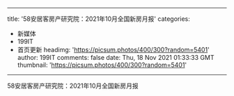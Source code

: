 
---
title: '58安居客房产研究院：2021年10月全国新房月报'
categories: 
 - 新媒体
 - 199IT
 - 首页更新
headimg: 'https://picsum.photos/400/300?random=5401'
author: 199IT
comments: false
date: Thu, 18 Nov 2021 01:33:33 GMT
thumbnail: 'https://picsum.photos/400/300?random=5401'
---

<div>   
58安居客房产研究院：2021年10月全国新房月报  
</div>
            